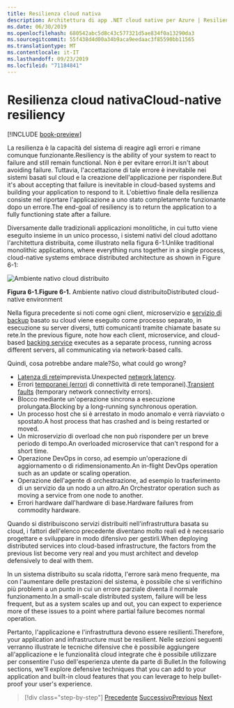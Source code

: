 ```yaml
---
title: Resilienza cloud nativa
description: Architettura di app .NET cloud native per Azure | Resilienza nativa del cloud
ms.date: 06/30/2019
ms.openlocfilehash: 680542abc5d8c43c577321d5ae834f0a13290da3
ms.sourcegitcommit: 55f438d4d00a34b9aca9eedaac3f85590bb11565
ms.translationtype: MT
ms.contentlocale: it-IT
ms.lasthandoff: 09/23/2019
ms.locfileid: "71184841"
---
```

# <a name="cloud-native-resiliency"></a><span data-ttu-id="c4d02-103">Resilienza cloud nativa</span><span class="sxs-lookup"><span data-stu-id="c4d02-103">Cloud-native resiliency</span></span>

[!INCLUDE [book-preview](../../../includes/book-preview.md)]

<span data-ttu-id="c4d02-104">La resilienza è la capacità del sistema di reagire agli errori e rimane comunque funzionante.</span><span class="sxs-lookup"><span data-stu-id="c4d02-104">Resiliency is the ability of your system to react to failure and still remain functional.</span></span> <span data-ttu-id="c4d02-105">Non è per evitare errori.</span><span class="sxs-lookup"><span data-stu-id="c4d02-105">It isn't about avoiding failure.</span></span> <span data-ttu-id="c4d02-106">Tuttavia, l'accettazione di tale errore è inevitabile nei sistemi basati sul cloud e la creazione dell'applicazione per rispondere.</span><span class="sxs-lookup"><span data-stu-id="c4d02-106">But it's about accepting that failure is inevitable in cloud-based systems and building your application to respond to it.</span></span> <span data-ttu-id="c4d02-107">L'obiettivo finale della resilienza consiste nel riportare l'applicazione a uno stato completamente funzionante dopo un errore.</span><span class="sxs-lookup"><span data-stu-id="c4d02-107">The end-goal of resiliency is to return the application to a fully functioning state after a failure.</span></span>

<span data-ttu-id="c4d02-108">Diversamente dalle tradizionali applicazioni monolitiche, in cui tutto viene eseguito insieme in un unico processo, i sistemi nativi del cloud adottano l'architettura distribuita, come illustrato nella figura 6-1:</span><span class="sxs-lookup"><span data-stu-id="c4d02-108">Unlike traditional monolithic applications, where everything runs together in a single process, cloud-native systems embrace distributed architecture as shown in Figure 6-1:</span></span>

![Ambiente nativo cloud distribuito](./media/distributed-cloud-native-environment.png)

<span data-ttu-id="c4d02-110">**Figura 6-1.**</span><span class="sxs-lookup"><span data-stu-id="c4d02-110">**Figure 6-1.**</span></span> <span data-ttu-id="c4d02-111">Ambiente nativo cloud distribuito</span><span class="sxs-lookup"><span data-stu-id="c4d02-111">Distributed cloud-native environment</span></span>

<span data-ttu-id="c4d02-112">Nella figura precedente si noti come ogni client, microservizio e [servizio di backup](https://12factor.net/backing-services) basato su cloud viene eseguito come processo separato, in esecuzione su server diversi, tutti comunicanti tramite chiamate basate su rete.</span><span class="sxs-lookup"><span data-stu-id="c4d02-112">In the previous figure, note how each client, microservice, and cloud-based [backing service](https://12factor.net/backing-services) executes as a separate process, running across different servers, all communicating via network-based calls.</span></span>

<span data-ttu-id="c4d02-113">Quindi, cosa potrebbe andare male?</span><span class="sxs-lookup"><span data-stu-id="c4d02-113">So, what could go wrong?</span></span>

- <span data-ttu-id="c4d02-114">[Latenza di rete](https://www.techopedia.com/definition/8553/network-latency)imprevista.</span><span class="sxs-lookup"><span data-stu-id="c4d02-114">Unexpected [network latency](https://www.techopedia.com/definition/8553/network-latency).</span></span>
- <span data-ttu-id="c4d02-115">Errori [temporanei (errori](https://docs.microsoft.com/azure/architecture/best-practices/transient-faults) di connettività di rete temporanei).</span><span class="sxs-lookup"><span data-stu-id="c4d02-115">[Transient faults](https://docs.microsoft.com/azure/architecture/best-practices/transient-faults) (temporary network connectivity errors).</span></span>
- <span data-ttu-id="c4d02-116">Blocco mediante un'operazione sincrona a esecuzione prolungata.</span><span class="sxs-lookup"><span data-stu-id="c4d02-116">Blocking by a long-running synchronous operation.</span></span>
- <span data-ttu-id="c4d02-117">Un processo host che si è arrestato in modo anomalo e verrà riavviato o spostato.</span><span class="sxs-lookup"><span data-stu-id="c4d02-117">A host process that has crashed and is being restarted or moved.</span></span>
- <span data-ttu-id="c4d02-118">Un microservizio di overload che non può rispondere per un breve periodo di tempo.</span><span class="sxs-lookup"><span data-stu-id="c4d02-118">An overloaded microservice that can't respond for a short time.</span></span>
- <span data-ttu-id="c4d02-119">Operazione DevOps in corso, ad esempio un'operazione di aggiornamento o di ridimensionamento.</span><span class="sxs-lookup"><span data-stu-id="c4d02-119">An in-flight DevOps operation such as an update or scaling operation.</span></span>
- <span data-ttu-id="c4d02-120">Operazione dell'agente di orchestrazione, ad esempio lo trasferimento di un servizio da un nodo a un altro.</span><span class="sxs-lookup"><span data-stu-id="c4d02-120">An Orchestrator operation such as moving a service from one node to another.</span></span>
- <span data-ttu-id="c4d02-121">Errori hardware dall'hardware di base.</span><span class="sxs-lookup"><span data-stu-id="c4d02-121">Hardware failures from commodity hardware.</span></span>

<span data-ttu-id="c4d02-122">Quando si distribuiscono servizi distribuiti nell'infrastruttura basata su cloud, i fattori dell'elenco precedente diventano molto reali ed è necessario progettare e sviluppare in modo difensivo per gestirli.</span><span class="sxs-lookup"><span data-stu-id="c4d02-122">When deploying distributed services into cloud-based infrastructure, the factors from the previous list become very real and you must architect and develop defensively to deal with them.</span></span>

<span data-ttu-id="c4d02-123">In un sistema distribuito su scala ridotta, l'errore sarà meno frequente, ma con l'aumentare delle prestazioni del sistema, è possibile che si verifichino più problemi a un punto in cui un errore parziale diventa il normale funzionamento.</span><span class="sxs-lookup"><span data-stu-id="c4d02-123">In a small-scale distributed system, failure will be less frequent, but as a system scales up and out, you can expect to experience more of these issues to a point where partial failure becomes normal operation.</span></span>

<span data-ttu-id="c4d02-124">Pertanto, l'applicazione e l'infrastruttura devono essere resilienti.</span><span class="sxs-lookup"><span data-stu-id="c4d02-124">Therefore, your application and infrastructure must be resilient.</span></span> <span data-ttu-id="c4d02-125">Nelle sezioni seguenti verranno illustrate le tecniche difensive che è possibile aggiungere all'applicazione e le funzionalità cloud integrate che è possibile utilizzare per consentire l'uso dell'esperienza utente da parte di Bullet.</span><span class="sxs-lookup"><span data-stu-id="c4d02-125">In the following sections, we'll explore defensive techniques that you can add to your application and built-in cloud features that you can leverage to help bullet-proof your user's experience.</span></span>

>[!div class="step-by-step"]
><span data-ttu-id="c4d02-126">[Precedente](azure-data-storage.md)
>[Successivo](application-resiliency-patterns.md)</span><span class="sxs-lookup"><span data-stu-id="c4d02-126">[Previous](azure-data-storage.md)
[Next](application-resiliency-patterns.md)</span></span>
